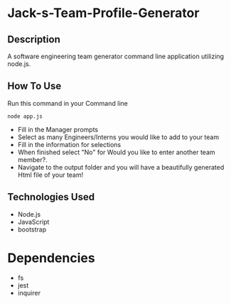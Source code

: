 # Jack-s-Team-Profile-Generator

## Description
A software engineering team generator command line application utilizing node.js.



## How To Use
Run this command in your Command line
```
node app.js
```
* Fill in the Manager prompts
* Select as many Engineers/Interns you would like to add to your team
* Fill in the information for selections
* When finished select "No"  for Would you like to enter another team member?.
* Navigate to the output folder and you will have a beautifully generated Html file of your team!

## Technologies Used
* Node.js
* JavaScript
* bootstrap


# Dependencies
* fs
* jest
* inquirer
 
  
